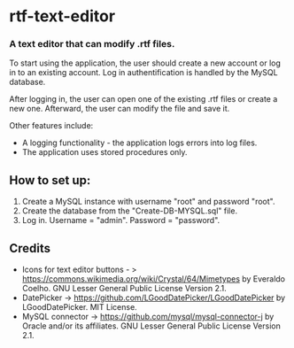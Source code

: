 # rtf-text-editor
### A text editor that can modify .rtf files. 

To start using the application, the user should create a new account or log in to an existing account. Log in authentification is handled by the MySQL database. 

After logging in, the user can open one of the existing .rtf files or create a new one. Afterward, the user can modify the file and save it.

Other features include:
- A logging functionality - the application logs errors into log files.
- The application uses stored procedures only.

## How to set up:

1. Create a MySQL instance with username "root" and password "root".
2. Create the database from the "Create-DB-MYSQL.sql" file. 
3. Log in. Username = "admin". Password = "password".

## Credits

- Icons for text editor buttons - > https://commons.wikimedia.org/wiki/Crystal/64/Mimetypes by Everaldo Coelho. GNU Lesser General Public License Version 2.1.
- DatePicker -> https://github.com/LGoodDatePicker/LGoodDatePicker by LGoodDatePicker. MIT License.
- MySQL connector -> https://github.com/mysql/mysql-connector-j by Oracle and/or its affiliates. GNU Lesser General Public License Version 2.1.
